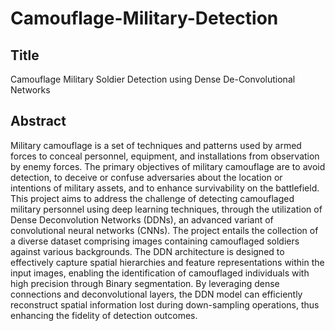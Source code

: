 # Camouflage-Military-Detection

## Title
Camouflage Military Soldier Detection using Dense De-Convolutional Networks

## Abstract
Military camouflage is a set of techniques and patterns used by  armed forces to conceal personnel, equipment, and installations from  observation by enemy forces. The  primary objectives of military  camouflage are to avoid detection, to deceive or confuse adversaries about  the location or intentions of military assets, and to enhance survivability on  the battlefield. This project aims to address the challenge of detecting  camouflaged military personnel using deep learning techniques, through the  utilization of Dense Deconvolution Networks (DDNs), an advanced variant  of convolutional neural networks (CNNs). The project entails the collection  of a diverse dataset comprising images containing camouflaged soldiers against various backgrounds. The DDN architecture is designed to  effectively capture spatial hierarchies and feature representations within the  input images, enabling the identification of camouflaged individuals with  high precision through Binary segmentation. By leveraging dense  connections and deconvolutional layers, the DDN model can efficiently  reconstruct spatial information lost during down-sampling operations, thus  enhancing the fidelity of detection outcomes.

